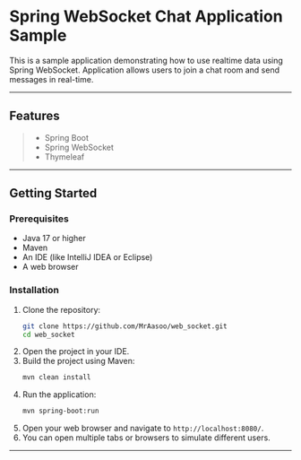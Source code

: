 # Spring WebSocket Chat Application Sample

This is a sample application demonstrating how to use realtime data using Spring WebSocket.
Application allows users to join a chat room and send messages in real-time.

---

## Features

>- Spring Boot
>- Spring WebSocket
>- Thymeleaf

---

## Getting Started

### Prerequisites

- Java 17 or higher
- Maven
- An IDE (like IntelliJ IDEA or Eclipse)
- A web browser

### Installation

1. Clone the repository:
    ```bash
    git clone https://github.com/MrAasoo/web_socket.git
    cd web_socket
    ```
2. Open the project in your IDE.
3. Build the project using Maven:
    ```bash
    mvn clean install
    ```
4. Run the application:
    ```bash
    mvn spring-boot:run
    ```
5. Open your web browser and navigate to `http://localhost:8080/`.
6. You can open multiple tabs or browsers to simulate different users.

---

